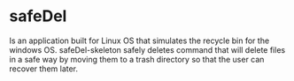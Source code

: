 # safeDel
Is an application built for Linux OS that simulates the recycle bin for the windows OS.
safeDel-skeleton safely deletes command that will delete files in a safe way by moving them to a trash
directory so that the user can recover them later.
